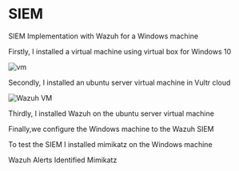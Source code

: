 # SIEM
SIEM Implementation with Wazuh for a Windows machine

Firstly, I installed a virtual machine using virtual box for Windows 10


![vm](https://github.com/SinaGhanadian/SIEM/assets/15080146/3abe05b2-1367-4287-9fac-ddcbd713f636)

Secondly, I installed an ubuntu server virtual machine in Vultr cloud

![Wazuh VM](https://github.com/SinaGhanadian/SIEM/assets/15080146/5412de5f-5011-4298-b65b-ea2f7281d117)

Thirdly, I installed Wazuh on the ubuntu server virtual machine



Finally,we configure the Windows machine to the Wazuh SIEM

To test the SIEM I installed mimikatz on the Windows machine

Wazuh Alerts Identified Mimikatz
